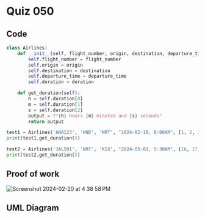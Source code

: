# Quiz 050


## Code

```py
class Airlines:
    def __init__(self, flight_number, origin, destination, departure_time, duration):
        self.flight_number = flight_number
        self.origin = origin
        self.destination = destination
        self.departure_time = departure_time
        self.duration = duration

    def get_duration(self):
        h = self.duration[0]
        m = self.duration[1]
        s = self.duration[2]
        output = f"{h} hours {m} minutes and {s} seconds"
        return output

test1 = Airlines('ANA123', 'HND', 'NRT', "2024-02-19, 8:00AM", [1, 2, 3])
print(test1.get_duration())

test2 = Airlines('JAL501', 'NRT', 'KIX', "2024-05-01, 5:30AM", [16, 17, 18])
print(test2.get_duration())
```

## Proof of work
<img width="max" alt="Screenshot 2024-02-20 at 4 38 58 PM" src="https://github.com/hasmhib/unit3-2024/assets/142870448/b800f4d3-8663-48ed-bf6c-329bfa082c20">

## UML Diagram


